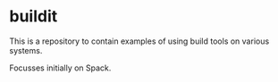 # buildit

This is a repository to contain examples of using build tools on various systems.

Focusses initially on Spack.

